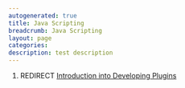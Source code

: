 ```yaml
---
autogenerated: true
title: Java Scripting
breadcrumb: Java Scripting
layout: page
categories: 
description: test description
---
```


1.  REDIRECT [Introduction into Developing Plugins](Introduction_into_Developing_Plugins )
